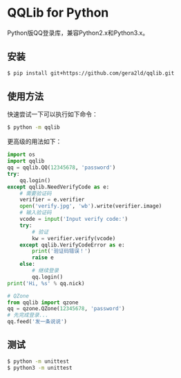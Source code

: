QQLib for Python
===

Python版QQ登录库，兼容Python2.x和Python3.x。

安装
---
``` sh
$ pip install git+https://github.com/gera2ld/qqlib.git
```

使用方法
---
快速尝试一下可以执行如下命令：
``` sh
$ python -m qqlib
```

更高级的用法如下：
``` python
import os
import qqlib
qq = qqlib.QQ(12345678, 'password')
try:
    qq.login()
except qqlib.NeedVerifyCode as e:
    # 需要验证码
    verifier = e.verifier
    open('verify.jpg', 'wb').write(verifier.image)
    # 输入验证码
    vcode = input('Input verify code:')
    try:
        # 验证
        kw = verifier.verify(vcode)
    except qqlib.VerifyCodeError as e:
        print('验证码错误！')
        raise e
    else:
        # 继续登录
        qq.login()
print('Hi, %s' % qq.nick)

# QZone
from qqlib import qzone
qq = qzone.QZone(12345678, 'password')
# 先完成登录...
qq.feed('发一条说说')
```

测试
---
``` sh
$ python -m unittest
$ python3 -m unittest
```
